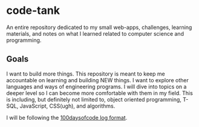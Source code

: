# code-tank
An entire repository dedicated to my small web-apps, challenges, learning materials, and notes on what I learned related to computer science and programming.

## Goals
I want to build more things. This repository is meant to keep me accountable on learning and building NEW things. I want to explore other languages and ways of engineering programs. I will dive into topics on a deeper level so I can become more comfortable with them in my field. This is including, but definitely not limited to, object oriented programming, T-SQL, JavaScript, CSS(ugh), and algorithms. 

I will be following the [100daysofcode log format](https://github.com/kallaway/100-days-of-code/blob/master/log.md "100daysofcode logger format").


